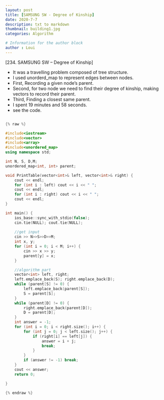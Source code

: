 ```yaml
---
layout: post
title: [SAMSUNG SW - Degree of Kinship]
date: 2020-7-7
description: txt to markdown
thumbnail: building1.jpg
categories: Algorithm

# Information for the author block
author : Loui
---
```


﻿[234. SAMSUNG SW – Degree of Kinship]
- It was a travelling problem composed of tree structure.
- I used unorderd_map to represent edges between nodes.
- First, Recording a given node’s parent.
- Second, for two node we need to find their degree of kinship, making vectors to record their parent.
- Third, Finding a closest same parent.
- I spent 19 minutes and 58 seconds.
- see the code.

```cpp

{% raw %}

#include<iostream>
#include<vector>
#include<array>
#include<unordered_map>
using namespace std;

int N, S, D,M;
unordered_map<int, int> parent;

void PrintTable(vector<int>& left, vector<int>& right) {
	cout << endl;
	for (int i : left) cout << i << " ";
	cout << endl;
	for (int i : right) cout << i << " ";
	cout << endl;
}

int main() {
	ios_base::sync_with_stdio(false);
	cin.tie(NULL); cout.tie(NULL);
	
	//get input
	cin >> N>>S>>D>>M;
	int x, y;
	for (int i = 0; i < M; i++) {
		cin >> x >> y;
		parent[y] = x;
	}

	//algorithm part
	vector<int> left, right;
	left.emplace_back(S); right.emplace_back(D);
	while (parent[S] != 0) {
		left.emplace_back(parent[S]);
		S = parent[S];
	} 
	while (parent[D] != 0) {
		right.emplace_back(parent[D]);
		D = parent[D];
	} 
	int answer = -1;
	for (int i = 0; i < right.size(); i++) {
		for (int j = 0; j < left.size(); j++) {
			if (right[i] == left[j]) {
				answer = i + j;
				break;
			}
		}
		if (answer != -1) break;
	}
	cout << answer;
	return 0;

}

{% endraw %}
```

